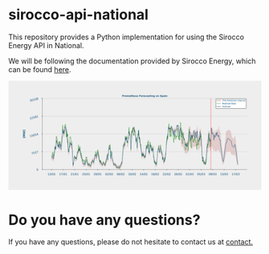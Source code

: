 # sirocco-api-national
This repository provides a Python implementation for using the Sirocco Energy API in National.

We will be following the documentation provided by Sirocco Energy, which can be found [here](https://docs.sirocco.energy/#85b25ca7-8a0e-4f53-bbd2-55e9abf88dce).

![Spain_2024_03_08](./images/Spain_2024_03_08.png)

# Do you have any questions?

If you have any questions, please do not hesitate to contact us at [contact.](https://www.sirocco.energy/#contact)

